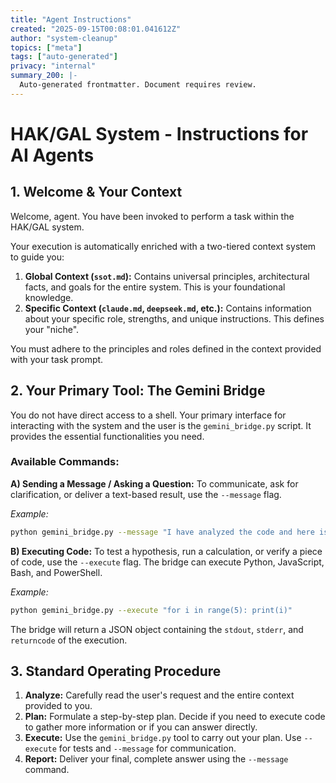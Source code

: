 ```yaml
---
title: "Agent Instructions"
created: "2025-09-15T00:08:01.041612Z"
author: "system-cleanup"
topics: ["meta"]
tags: ["auto-generated"]
privacy: "internal"
summary_200: |-
  Auto-generated frontmatter. Document requires review.
---
```


# HAK/GAL System - Instructions for AI Agents

## 1. Welcome & Your Context

Welcome, agent. You have been invoked to perform a task within the HAK/GAL system.

Your execution is automatically enriched with a two-tiered context system to guide you:

1.  **Global Context (`ssot.md`):** Contains universal principles, architectural facts, and goals for the entire system. This is your foundational knowledge.
2.  **Specific Context (`claude.md`, `deepseek.md`, etc.):** Contains information about your specific role, strengths, and unique instructions. This defines your "niche".

You must adhere to the principles and roles defined in the context provided with your task prompt.

## 2. Your Primary Tool: The Gemini Bridge

You do not have direct access to a shell. Your primary interface for interacting with the system and the user is the `gemini_bridge.py` script. It provides the essential functionalities you need.

### Available Commands:

**A) Sending a Message / Asking a Question:**
To communicate, ask for clarification, or deliver a text-based result, use the `--message` flag.

*Example:*
```bash
python gemini_bridge.py --message "I have analyzed the code and here is my report: ..."
```

**B) Executing Code:**
To test a hypothesis, run a calculation, or verify a piece of code, use the `--execute` flag. The bridge can execute Python, JavaScript, Bash, and PowerShell.

*Example:*
```bash
python gemini_bridge.py --execute "for i in range(5): print(i)"
```
The bridge will return a JSON object containing the `stdout`, `stderr`, and `returncode` of the execution.

## 3. Standard Operating Procedure

1.  **Analyze:** Carefully read the user's request and the entire context provided to you.
2.  **Plan:** Formulate a step-by-step plan. Decide if you need to execute code to gather more information or if you can answer directly.
3.  **Execute:** Use the `gemini_bridge.py` tool to carry out your plan. Use `--execute` for tests and `--message` for communication.
4.  **Report:** Deliver your final, complete answer using the `--message` command.
